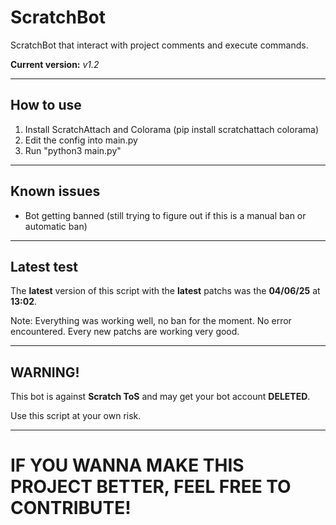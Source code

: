 # ScratchBot
ScratchBot that interact with project comments and execute commands.

**Current version:** *v1.2*

---
## How to use
1. Install ScratchAttach and Colorama (pip install scratchattach colorama)
2. Edit the config into main.py
3. Run "python3 main.py"

---
## Known issues
- Bot getting banned (still trying to figure out if this is a manual ban or automatic ban)

---
## Latest test
The **latest** version of this script with the **latest** patchs was the **04/06/25** at **13:02**.

Note: Everything was working well, no ban for the moment. No error encountered. Every new patchs are working very good.

---
## WARNING!
This bot is against **Scratch ToS** and may get your bot account **DELETED**.

Use this script at your own risk.

---
# IF YOU WANNA MAKE THIS PROJECT BETTER, FEEL FREE TO CONTRIBUTE!
